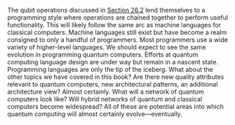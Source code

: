 The qubit operations discussed in [Section 26.2](ch26.xhtml#ch26lev1sec2) lend themselves to a programming style where operations are chained together to perform useful functionality. This will likely follow the same arc as machine languages for classical computers. Machine languages still exist but have become a realm consigned to only a handful of programmers. Most programmers use a wide variety of higher-level languages. We should expect to see the same evolution in programming quantum computers. Efforts at quantum computing language design are under way but remain in a nascent state. Programming languages are only the tip of the iceberg. What about the other topics we have covered in this book? Are there new quality attributes relevant to quantum computers, new architectural patterns, an additional architecture view? Almost certainly. What will a network of quantum computers look like? Will hybrid networks of quantum and classical computers become widespread? All of these are potential areas into which quantum computing will almost certainly evolve—eventually.